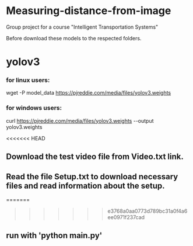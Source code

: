# Measuring-distance-from-image
Group project for a course "Intelligent Transportation Systems"


Before download these models to the respected folders.

# yolov3

### for linux users:
wget -P model_data https://pjreddie.com/media/files/yolov3.weights

### for windows users:
curl https://pjreddie.com/media/files/yolov3.weights --output yolov3.weights

<<<<<<< HEAD

## Download the test video file from Video.txt link.

## Read the file Setup.txt to download necessary files and read information about the setup.
=======
>>>>>>> e3768a0aa0773d789bc31a0f4a6ee0971f237cad

 
## run with 'python main.py'
